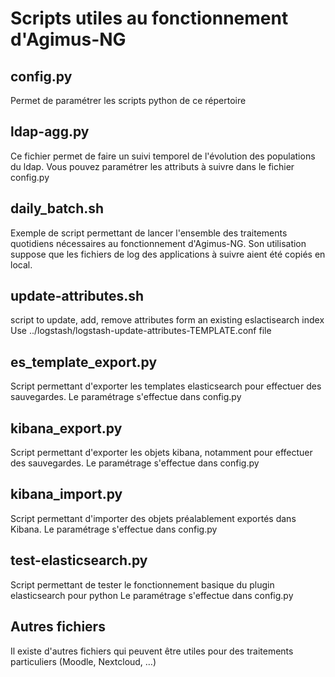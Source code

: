 # Scripts utiles au fonctionnement d'Agimus-NG

## config.py
Permet de paramétrer les scripts python de ce répertoire

## ldap-agg.py
Ce fichier permet de faire un suivi temporel de l'évolution des populations du ldap.
Vous pouvez paramétrer les attributs à suivre dans le fichier config.py

## daily_batch.sh
Exemple de script permettant de lancer l'ensemble des traitements quotidiens nécessaires au fonctionnement d'Agimus-NG.
Son utilisation suppose que les fichiers de log des applications à suivre aient été copiés en local.

## update-attributes.sh
script to update, add, remove attributes form an existing eslactisearch index
Use ../logstash/logstash-update-attributes-TEMPLATE.conf file

## es_template_export.py
Script permettant d'exporter les templates elasticsearch pour effectuer des sauvegardes.
Le paramétrage s'effectue dans config.py

## kibana_export.py
Script permettant d'exporter les objets kibana, notamment pour effectuer des sauvegardes.
Le paramétrage s'effectue dans config.py

## kibana_import.py
Script permettant d'importer des objets préalablement exportés dans Kibana.
Le paramétrage s'effectue dans config.py

## test-elasticsearch.py
Script permettant de tester le fonctionnement basique du plugin elasticsearch pour python
Le paramétrage s'effectue dans config.py

## Autres fichiers
Il existe d'autres fichiers qui peuvent être utiles pour des traitements particuliers (Moodle, Nextcloud, …)
